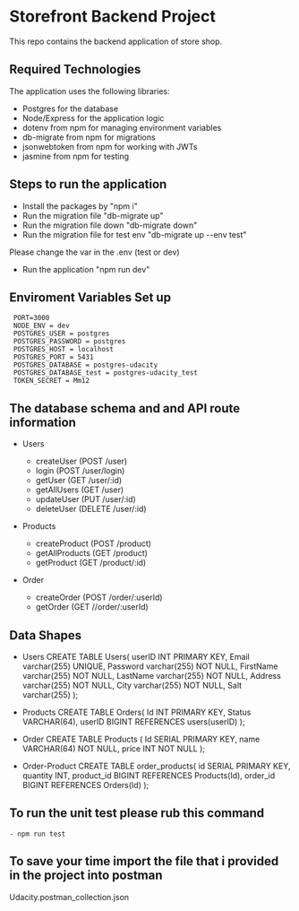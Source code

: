 # Storefront Backend Project

This repo contains the backend application of store shop.

## Required Technologies

The application uses the following libraries:

- Postgres for the database
- Node/Express for the application logic
- dotenv from npm for managing environment variables
- db-migrate from npm for migrations
- jsonwebtoken from npm for working with JWTs
- jasmine from npm for testing

## Steps to run the application

- Install the packages by "npm i"
- Run the migration file "db-migrate up"
- Run the migration file down "db-migrate down"
- Run the migration file for test env "db-migrate up --env test"

Please change the var in the .env (test or dev) 

- Run the application "npm run dev"


## Enviroment Variables Set up

     PORT=3000
     NODE_ENV = dev
     POSTGRES_USER = postgres
     POSTGRES_PASSWORD = postgres
     POSTGRES_HOST = localhost
     POSTGRES_PORT = 5431
     POSTGRES_DATABASE = postgres-udacity
     POSTGRES_DATABASE_test = postgres-udacity_test
     TOKEN_SECRET = Mm12



## The database schema and and API route information

- Users

  - createUser (POST /user)
  - login (POST /user/login)
  - getUser (GET /user/:id)
  - getAllUsers (GET /user)
  - updateUser (PUT /user/:id)
  - deleteUser (DELETE /user/:id)

- Products

  - createProduct (POST /product)
  - getAllProducts (GET /product)
  - getProduct (GET /product/:id)

- Order
  - createOrder (POST /order/:userId)
  - getOrder (GET //order/:userId)

## Data Shapes

- Users
  CREATE TABLE Users(
  userID INT PRIMARY KEY,
  Email varchar(255) UNIQUE,
  Password varchar(255) NOT NULL,
  FirstName varchar(255) NOT NULL,
  LastName varchar(255) NOT NULL,
  Address varchar(255) NOT NULL,
  City varchar(255) NOT NULL,
  Salt varchar(255)
  );

- Products
  CREATE TABLE Orders(
  Id INT PRIMARY KEY,
  Status VARCHAR(64),
  userID BIGINT REFERENCES users(userID)
  );

- Order
  CREATE TABLE Products (
  Id SERIAL PRIMARY KEY,
  name VARCHAR(64) NOT NULL,
  price INT NOT NULL
  );

- Order-Product
  CREATE TABLE order_products(
  id SERIAL PRIMARY KEY,
  quantity INT,
  product_id BIGINT REFERENCES Products(Id),
  order_id BIGINT REFERENCES Orders(Id)
  );

## To run the unit test please rub this command
    - npm run test


## To save your time import the file that i provided in the project into postman
Udacity.postman_collection.json